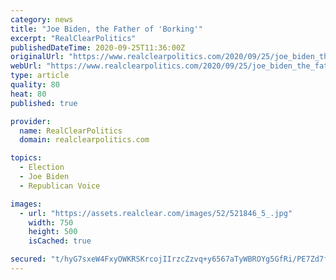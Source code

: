 ```yaml
---
category: news
title: "Joe Biden, the Father of 'Borking'"
excerpt: "RealClearPolitics"
publishedDateTime: 2020-09-25T11:36:00Z
originalUrl: "https://www.realclearpolitics.com/2020/09/25/joe_biden_the_father_of_borking_524424.html"
webUrl: "https://www.realclearpolitics.com/2020/09/25/joe_biden_the_father_of_borking_524424.html"
type: article
quality: 80
heat: 80
published: true

provider:
  name: RealClearPolitics
  domain: realclearpolitics.com

topics:
  - Election
  - Joe Biden
  - Republican Voice

images:
  - url: "https://assets.realclear.com/images/52/521846_5_.jpg"
    width: 750
    height: 500
    isCached: true

secured: "t/hyG7sxeW4FxyOWKRSKrcojIIrzcZzvq+y6567aTyWBROYg5GfRi/PE7Zd7f0ZRRBYY8vTYM6/qOUfzcWFDjnCNQ5STeQt23L3sTuhX8Vsk/WTzgoJ9j7TD4Ok3csd4vylqIRLURhGbCG9Ojlzzwryc7POkPkyeqEw8izQ/KchlKZaMI5/dXRw3LtA3WPRF0QWmewbLRbf4sHHsRfI+5fQKrmVihRjSf+neLzhFMsboW1yUS4exFtCcNYs2CZWucl/XLwi1znTRM8W4r8box0aEyKhu4iztX55K6bW3ADYPM14P6PJaWYBLePapvkE7ZOjI/y02zzivHAdWzidfcQVRzwF9ALecrw9uRlzquA8=;2EfzVyNv0PcDDAKCNz2dhg=="
---
```



